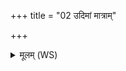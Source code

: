 +++
title = "02 उदिमां मात्राम्"

+++
<details><summary>मूलम् (WS)</summary>

उदिमां मात्रां मिमीमहे यथा परं न मासातै ।  
शते शरत्सु नो पुरा ॥ २ ॥
</details>